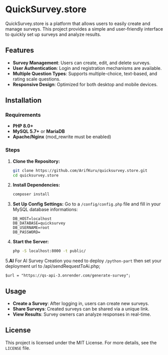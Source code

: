 # QuickSurvey.store

QuickSurvey.store is a platform that allows users to easily create and manage surveys. This project provides a simple and user-friendly interface to quickly set up surveys and analyze results.

## Features
- **Survey Management**: Users can create, edit, and delete surveys.
- **User Authentication**: Login and registration mechanisms are available.
- **Multiple Question Types**: Supports multiple-choice, text-based, and rating scale questions.
- **Responsive Design**: Optimized for both desktop and mobile devices.

## Installation

### Requirements
- **PHP 8.0+**
- **MySQL 5.7+** or **MariaDB**
- **Apache/Nginx** (mod_rewrite must be enabled)

### Steps
1. **Clone the Repository:**
   ```sh
   git clone https://github.com/ArifKuru/quicksurvey.store.git
   cd quicksurvey.store
   ```

2. **Install Dependencies:**
   ```sh
   composer install
   ```

3. **Set Up Config Settings:**
   Go to a `/config/config.php` file and fill in your MySQL database informations:
   ```config.php
   DB_HOST=localhost
   DB_DATABASE=quicksurvey
   DB_USERNAME=root
   DB_PASSWORD=
   ```

4. **Start the Server:**
   ```sh
   php -S localhost:8000 -t public/
   ```
   
5.**AI**
   For AI Survey Creation you need to deploy `/python-part` then set your deployment url to /api/sendRequestToAi.php;
   ```api/sendRequestToAi.php
   $url = "https://qs-api-3.onrender.com/generate-survey";
   ```
## Usage
- **Create a Survey**: After logging in, users can create new surveys.
- **Share Surveys**: Created surveys can be shared via a unique link.
- **View Results**: Survey owners can analyze responses in real-time.

## License
This project is licensed under the MIT License. For more details, see the `LICENSE` file.
